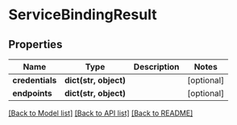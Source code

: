 # ServiceBindingResult

## Properties
Name | Type | Description | Notes
------------ | ------------- | ------------- | -------------
**credentials** | **dict(str, object)** |  | [optional] 
**endpoints** | **dict(str, object)** |  | [optional] 

[[Back to Model list]](../README.md#documentation-for-models) [[Back to API list]](../README.md#documentation-for-api-endpoints) [[Back to README]](../README.md)

